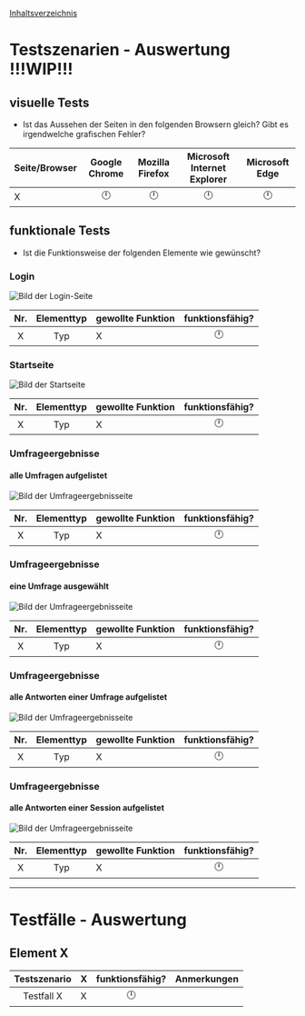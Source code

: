 [Inhaltsverzeichnis](https://github.com/FI17/Befragungstool-Dokumente/blob/master/README.md)
# Testszenarien - Auswertung !!!WIP!!!
## visuelle Tests
* Ist das Aussehen der Seiten in den folgenden Browsern gleich? Gibt es irgendwelche grafischen Fehler?

| Seite/Browser | Google Chrome | Mozilla Firefox | Microsoft Internet Explorer | Microsoft Edge |
| --- | :---: | :---: |  :---: | :---: |
| X | :clock12: | :clock12:|:clock12:|:clock12:|

## funktionale Tests
* Ist die Funktionsweise der folgenden Elemente wie gewünscht?

### Login
![Bild der Login-Seite](https://blog.mumbi.de/wp-content/uploads/2016/11/platzhalter-bild-in-arbeit.jpg)

| Nr. | Elementtyp | gewollte Funktion | funktionsfähig? |
| :---: | :---: | :--- | :---: |
| X | Typ | X | :clock12: |

### Startseite
![Bild der Startseite](https://blog.mumbi.de/wp-content/uploads/2016/11/platzhalter-bild-in-arbeit.jpg)

| Nr. | Elementtyp | gewollte Funktion | funktionsfähig? |
| :---: | :---: | :--- | :---: |
| X | Typ | X | :clock12: |

### Umfrageergebnisse
#### alle Umfragen aufgelistet
![Bild der Umfrageergebnisseite](https://blog.mumbi.de/wp-content/uploads/2016/11/platzhalter-bild-in-arbeit.jpg)

| Nr. | Elementtyp | gewollte Funktion | funktionsfähig? |
| :---: | :---: | :--- | :---: |
| X | Typ | X | :clock12: |

### Umfrageergebnisse
#### eine Umfrage ausgewählt
![Bild der Umfrageergebnisseite](https://blog.mumbi.de/wp-content/uploads/2016/11/platzhalter-bild-in-arbeit.jpg)

| Nr. | Elementtyp | gewollte Funktion | funktionsfähig? |
| :---: | :---: | :--- | :---: |
| X | Typ | X | :clock12: |

### Umfrageergebnisse
#### alle Antworten einer Umfrage aufgelistet
![Bild der Umfrageergebnisseite](https://blog.mumbi.de/wp-content/uploads/2016/11/platzhalter-bild-in-arbeit.jpg)

| Nr. | Elementtyp | gewollte Funktion | funktionsfähig? |
| :---: | :---: | :--- | :---: |
| X | Typ | X | :clock12: |

### Umfrageergebnisse
#### alle Antworten einer Session aufgelistet
![Bild der Umfrageergebnisseite](https://blog.mumbi.de/wp-content/uploads/2016/11/platzhalter-bild-in-arbeit.jpg)

| Nr. | Elementtyp | gewollte Funktion | funktionsfähig? |
| :---: | :---: | :--- | :---: |
| X | Typ | X | :clock12: |

---

# Testfälle - Auswertung
## Element X

| Testszenario | X | funktionsfähig? | Anmerkungen |
| :---: | :--- | :---: | :--- |
| Testfall X | X | :clock12: |

